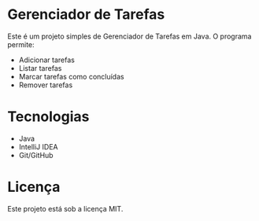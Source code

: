 # Gerenciador de Tarefas

Este é um projeto simples de Gerenciador de Tarefas em Java. O programa permite:

- Adicionar tarefas  
- Listar tarefas  
- Marcar tarefas como concluídas  
- Remover tarefas  

# Tecnologias
- Java
- IntelliJ IDEA
- Git/GitHub

# Licença

Este projeto está sob a licença MIT.
